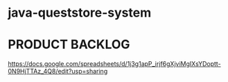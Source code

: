 # java-queststore-system

# PRODUCT BACKLOG
https://docs.google.com/spreadsheets/d/1j3g1apP_irjf6gXjviMgIXsYDoptt-0N9HjTTAz_4Q8/edit?usp=sharing
